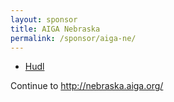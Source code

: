 ```yaml
---
layout: sponsor
title: AIGA Nebraska
permalink: /sponsor/aiga-ne/
---
```


<ul class="sponsors">
	<li class="sponsor solo icon-sponsor icon-sponsor-aiga-ne"><a href="http://nebraska.aiga.org/">Hudl</a></li>
</ul>

Continue to <a href="http://nebraska.aiga.org/">http://nebraska.aiga.org/</a>